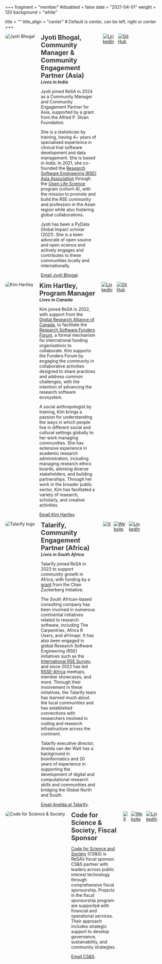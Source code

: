 +++
fragment = "member"
#disabled = false
date = "2021-04-01"
weight = 120
background = "white"

title = ""
title_align = "center" # Default is center, can be left, right or center
+++

<div style="display: flex; flex-direction: row; align-items: flex-start; gap: 20px;">
  <div style="flex: 0 0 auto;">
    <img src="/our-team/members/Jyoti_square.jpeg" alt="Jyoti Bhogal" style="max-width: 200px; height: auto; border-radius: 8px;">
  </div>
  <div style="flex: 1 1 auto; text-align: left; max-width: calc(100% - 320px);">
  <h2 style="margin: 0; font-size: 1.5em; color: #333;">Jyoti Bhogal, Community Manager & Community Engagement Partner (Asia)</h2>
  <h3 style="margin: 0; font-size: 1em; color: #333;font-style: italic;"> Lives in India</h3>

Jyoti joined ReSA in 2024 as a Community Manager and Community Engagement Partner for Asia, supported by a grant from the Alfred P. Sloan Foundation. 

She is a statistician by training, having 4+ years of specialised experience in clinical trial software development and data management. She is based in India. In 2021, she co-founded the [Research Software Engineering (RSE) Asia Association](https://rse-asia.github.io/RSE_Asia/) through the [Open Life Science](https://we-are-ols.org/) program (cohort-4), with the mission to promote and build the RSE community and profession in the Asian region while also fostering global collaborations.

Jyoti has been a PyData Global Impact scholar (2021). She is a keen advocate of open source and open science and actively engages and contributes to these communities locally and internationally.

[Email Jyoti Bhogal](mailto:jyoti@researchsoft.org).
  </div>
<div style="display: flex; gap: 10px;">
        <a href="https://www.linkedin.com/in/jyoti-bhogal" target="_blank" title="LinkedIn">
          <img src="/images/In-Blue-128@2x.png" alt="LinkedIn" style="max-width: 40px; height: auto">
        </a>
        <a href="https://github.com/jyoti-bhogal" target="_blank" title="GitHub">
          <img src="/images/github-mark.png" alt="GitHub" style="max-width: 40px; height: auto">
        </a>
      </div>
    </div>  
</div>

<div style="display: flex; flex-direction: row; align-items: flex-start; gap: 20px;">
  <div style="flex: 0 0 auto;">
    <img src="/our-team/members/kim_sq.jpg" alt="Kim Hartley" style="max-width: 200px; height: auto; border-radius: 8px;">
  </div>
  <div style="flex: 1 1 auto; text-align: left; max-width: calc(100% - 320px);">
  <h2 style="margin: 0; font-size: 1.5em; color: #333;">Kim Hartley, Program Manager</h2>
  <h3 style="margin: 0; font-size: 1em; color: #333;font-style: italic;"> Lives in Canada</h3>

Kim joined ReSA in 2022, with support from the [Digital Research Alliance of Canada](https://alliancecan.ca/), to facilitate the
[Research Software Funders Forum](https://www.researchsoft.org/funders-forum/), a formal mechanism for international funding organisations to collaborate.
Kim supports the Funders Forum by engaging the community in collaborative activities designed to share practices and address common challenges, with the
intention of advancing the research software ecosystem.

A social anthropologist by training, Kim brings a passion for understanding the ways in which people live in different social and cultural settings
globally to her work managing communities. She has extensive experience in academic research administration, including managing research ethics boards,
advising diverse stakeholders, and building partnerships. Through her work in the broader public sector, Kim has facilitated a variety of research,
scholarly, and creative activities.

[Email Kim Hartley](mailto:kim@researchsoft.org).

  </div>
  <div style="display: flex; gap: 10px;">
        <a href="https://www.linkedin.com/in/kim-hartley-456808232/" target="_blank" title="LinkedIn">
          <img src="/images/In-Blue-128@2x.png" alt="LinkedIn" style="max-width: 40px; height: auto">
        </a>
        <a href="https://github.com/Kim-hartley" target="_blank" title="GitHub">
          <img src="/images/github-mark.png" alt="GitHub" style="max-width: 40px; height: auto">
        </a>
      </div>
    </div>  
</div>

<div style="display: flex; flex-direction: row; align-items: flex-start; gap: 20px;">
  <div style="flex: 0 0 auto;">
    <img src="/our-team/members/talarify-people.png" alt="Talarify logo" style="max-width: 200px; height: auto; border-radius: 8px;">
  </div>
  <div style="flex: 1 1 auto; text-align: left; max-width: calc(100% - 320px);">
  <h2 style="margin: 0; font-size: 1.5em; color: #333;">Talarify, Community Engagement Partner (Africa)</h2>
  <h3 style="margin: 0; font-size: 1em; color: #333;font-style: italic;"> Lives in South Africa</h3>

Talarify joined ReSA in 2023 to support community growth in Africa, with funding by a [grant](https://doi.org/10.5281/zenodo.7275397) from the Chan Zuckerberg Initiative.

The South African-based consulting company has been involved in numerous continental initiatives related to research software, including The Carpentries, Africa R Users, and afrimapr. It has also been engaged in global Research Software Engineering (RSE) initiatives such as the [International RSE Survey](https://github.com/softwaresaved/international-survey), and since 2022 has led [RSSE-Africa](https://rsse.africa) meetups, member showcases, and more. Through their involvement in these initiatives, the Talarify team has learned much about the local communities and has established connections with researchers involved in coding and research infrastructure across the continent.

Talarify executive director, Anelda van der Walt has a background in bioinformatics and 20 years of experience in supporting the development of digital and computational research skills and communities and bridging the Global North and South. 

[Email Anelda at Talarify](mailto:anelda@talarify.co.za).

  </div>
  <div style="display: flex; gap: 10px;">
        <a href="https://twitter.com/talarify" target="_blank" title="X">
          <img src="/images/logo-black.png" alt="X" style="max-width: 40px; height: auto">
        </a>
        <a href="https://talarify.co.za" target="_blank" title="Website">
          <img src="/images/globe-logo.png" alt="Website" style="max-width: 40px; height: auto">
        </a>
        <a href="https://za.linkedin.com/company/talarify" target="_blank" title="LinkedIn">
          <img src="/images/In-Blue-128@2x.png" alt="LinkedIn" style="max-width: 40px; height: auto">
        </a>
      </div>
    </div>  
</div>

<div style="display: flex; flex-direction: row; align-items: flex-start; gap: 20px;">
  <div style="flex: 0 0 auto;">
    <img src="/our-team/members/CSS_square.png" alt="Code for Science & Society" style="max-width: 200px; height: auto; border-radius: 8px;">
  </div>
  <div style="flex: 1 1 auto; text-align: left; max-width: calc(100% - 320px);">
  <h2 style="margin: 0; font-size: 1.5em; color: #333;">Code for Science & Society, Fiscal Sponsor</h2>

[Code for Science and Society](https://codeforscience.org/) (CS&S) is ReSA’s fiscal sponsor. CS&S partner with leaders across public interest technology through comprehensive fiscal sponsorship. Projects in the fiscal sponsorship program are supported with financial and operational services. Their approach includes strategic support to develop governance, sustainability, and community strategies. 

[Email CS&S](mailto:hi@codeforsociety.org).

  </div>
  <div style="display: flex; gap: 10px;">
        <a href="https://twitter.com/codeforsociety" target="_blank" title="X">
          <img src="/images/logo-black.png" alt="X" style="max-width: 40px; height: auto">
        </a>
        <a href="https://www.codeforsociety.org/" target="_blank" title="Website">
          <img src="/images/globe-logo.png" alt="Website" style="max-width: 40px; height: auto">
        </a>
        <a href="https://www.linkedin.com/company/code-for-society" target="_blank" title="LinkedIn">
          <img src="/images/In-Blue-128@2x.png" alt="LinkedIn" style="max-width: 40px; height: auto">
        </a>
      </div>
    </div>  
</div>
